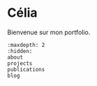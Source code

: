 # Célia

Bienvenue sur mon portfolio.


```{toctree}
:maxdepth: 2
:hidden:
about
projects
publications
blog
```